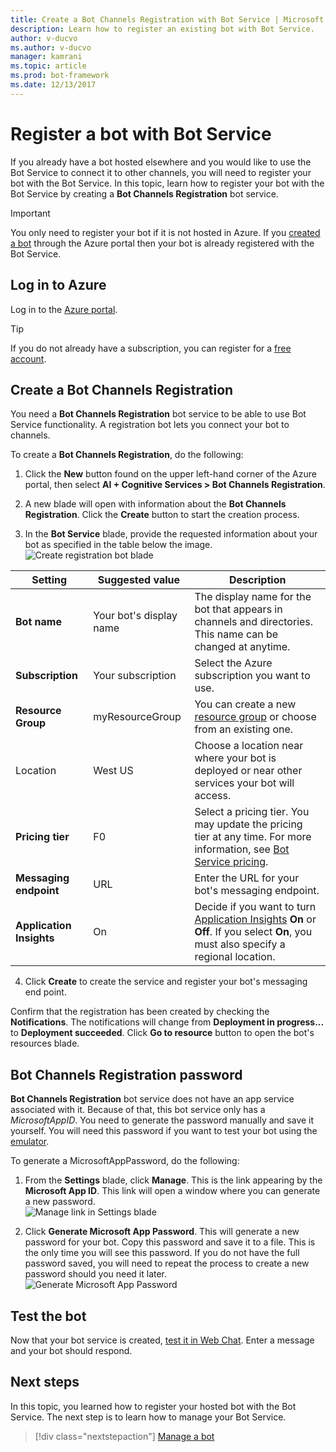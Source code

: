 ```yaml
---
title: Create a Bot Channels Registration with Bot Service | Microsoft Docs
description: Learn how to register an existing bot with Bot Service.
author: v-ducvo
ms.author: v-ducvo
manager: kamrani
ms.topic: article
ms.prod: bot-framework
ms.date: 12/13/2017
---
```

# Register a bot with Bot Service
If you already have a bot hosted elsewhere and you would like to use the Bot Service to connect it to other channels, you will need to register your bot with the Bot Service. In this topic, learn how to register your bot with the Bot Service by creating a **Bot Channels Registration** bot service.

> [!IMPORTANT] 
> You only need to register your bot if it is not hosted in Azure. If you [created a bot](bot-service-quickstart.md) through the Azure portal then your bot is already registered with the Bot Service.

## Log in to Azure
Log in to the [Azure portal](http://portal.azure.com).

> [!TIP]
> If you do not already have a subscription, you can register for a <a href="https://azure.microsoft.com/en-us/free/" target="_blank">free account</a>.

## Create a Bot Channels Registration
You need a **Bot Channels Registration** bot service to be able to use Bot Service functionality. A registration bot lets you connect your bot to channels.

To create a **Bot Channels Registration**, do the following:

1. Click the **New** button found on the upper left-hand corner of the Azure portal, then select **AI + Cognitive Services > Bot Channels Registration**. 

2. A new blade will open with information about the **Bot Channels Registration**. Click the **Create** button to start the creation process. 

3. In the **Bot Service** blade, provide the requested information about your bot as specified in the table below the image.  <br/>
 ![Create registration bot blade](~/media/azure-bot-quickstarts/registration-create-bot-service-blade.png)

 | Setting | Suggested value | Description |
 | ---- | ---- | ---- |
 | **Bot name** | Your bot's display name | The display name for the bot that appears in channels and directories. This name can be changed at anytime. |
 | **Subscription** | Your subscription | Select the Azure subscription you want to use. |
 | **Resource Group** | myResourceGroup | You can create a new [resource group](/azure/azure-resource-manager/resource-group-overview#resource-groups) or choose from an existing one. |
 | Location | West US | Choose a location near where your bot is deployed or near other services your bot will access. |
 | **Pricing tier** | F0 | Select a pricing tier. You may update the pricing tier at any time. For more information, see [Bot Service pricing](https://azure.microsoft.com/en-us/pricing/details/bot-service/). |
 | **Messaging endpoint** | URL | Enter the URL for your bot's messaging endpoint. |
 | **Application Insights** | On | Decide if you want to turn [Application Insights](bot-service-manage-analytics.md) **On** or **Off**. If you select **On**, you must also specify a regional location. |

4. Click **Create** to create the service and register your bot's messaging end point.

Confirm that the registration has been created by checking the **Notifications**. The notifications will change from **Deployment in progress...** to **Deployment succeeded**. Click **Go to resource** button to open the bot's resources blade. 

## Bot Channels Registration password

**Bot Channels Registration** bot service does not have an app service associated with it. Because of that, this bot service only has a *MicrosoftAppID*. You need to generate the password manually and save it yourself. You will need this password if you want to test your bot using the [emulator](bot-service-debug-emulator.md).

To generate a MicrosoftAppPassword, do the following:

1. From the **Settings** blade, click **Manage**. This is the link appearing by the **Microsoft App ID**. This link will open a window where you can generate a new password. <br/>
  ![Manage link in Settings blade](~/media/azure-bot-quickstarts/registration-settings-manage-link.png)

2. Click **Generate Microsoft App Password**. This will generate a new password for your bot. Copy this password and save it to a file. This is the only time you will see this password. If you do not have the full password saved, you will need to repeat the process to create a new password should you need it later. <br/>
  ![Generate Microsoft App Password](~/media/azure-bot-quickstarts/registration-generate-app-password.png)

## Test the bot

Now that your bot service is created, [test it in Web Chat](bot-service-manage-test-webchat.md). Enter a message and your bot should respond.

## Next steps

In this topic, you learned how to register your hosted bot with the Bot Service. The next step is to learn how to manage your Bot Service.

> [!div class="nextstepaction"]
> [Manage a bot](bot-service-manage-overview.md)

